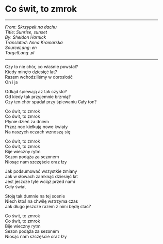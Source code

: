 # Co świt, to zmrok

---

_From_: _Skrzypek na dachu_  
_Title_: _Sunrise, sunset_  
_By_: _Sheldon Harnick_  
_Translated_: _Anna Kramarska_  
_SourceLang_: _en_  
_TargetLang_: _pl_

---

Czy to nie chór, co właśnie powstał?  
Kiedy minęło dziesięć lat?  
Razem wchodziliśmy w dorosłość  
On i ja

Odkąd śpiewają aż tak czysto?  
Od kiedy tak przyjemnie brzmią?  
Czy ten chór spadał przy śpiewaniu
Cały ton?

Co świt, to zmrok  
Co świt, to zmrok  
Płynie dzień za dniem  
Przez noc kiełkują nowe kwiaty  
Na naszych oczach wznoszą się

Co świt, to zmrok  
Co świt, to zmrok  
Bije wieczny rytm  
Sezon podąża za sezonem  
Niosąc nam szczęście oraz łzy

Jak podsumować wszystkie zmiany  
Jak w słowach zamknąć dziesięć lat  
Jest jeszcze tyle wciąż przed nami  
Cały świat

Stoją tak dumnie na tej scenie  
Niech ktoś na chwilę wstrzyma czas  
Jak długo jeszcze razem z nimi będę stać?

Co świt, to zmrok  
Co świt, to zmrok  
Bije wieczny rytm  
Sezon podąża za sezonem  
Niosąc nam szczęście oraz łzy
